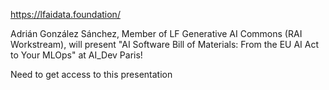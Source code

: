 



https://lfaidata.foundation/



Adrián González Sánchez, Member of LF Generative AI Commons (RAI Workstream), will present "AI Software Bill of Materials: From the EU AI Act to Your MLOps" at AI_Dev Paris!



Need to get access to this presentation 